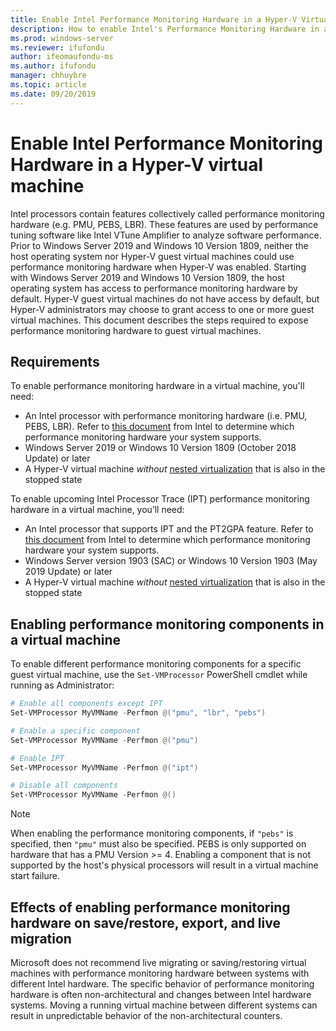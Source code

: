 ```yaml
---
title: Enable Intel Performance Monitoring Hardware in a Hyper-V Virtual Machine
description: How to enable Intel's Performance Monitoring Hardware in a Hyper-V Machine. Also touches on how enabling performance monitoring hardware effects live migration.
ms.prod: windows-server
ms.reviewer: ifufondu
author: ifeomaufondu-ms
ms.author: ifufondu
manager: chhuybre
ms.topic: article
ms.date: 09/20/2019
---
```

# Enable Intel Performance Monitoring Hardware in a Hyper-V virtual machine

Intel processors contain features collectively called performance monitoring hardware (e.g. PMU, PEBS, LBR). These features are used by performance tuning software like Intel VTune Amplifier to analyze software performance.  Prior to Windows Server 2019 and Windows 10 Version 1809, neither the host operating system nor Hyper-V guest virtual machines could use performance monitoring hardware when Hyper-V was enabled.  Starting with Windows Server 2019 and Windows 10 Version 1809, the host operating system has access to performance monitoring hardware by default.  Hyper-V guest virtual machines do not have access by default, but Hyper-V administrators may choose to grant access to one or more guest virtual machines.  This document describes the steps required to expose performance monitoring hardware to guest virtual machines.

## Requirements

To enable performance monitoring hardware in a virtual machine, you'll need:

- An Intel processor with performance monitoring hardware (i.e. PMU, PEBS, LBR).  Refer to [this document]( https://software.intel.com/en-us/vtune-amplifier-cookbook-configuring-a-hyper-v-virtual-machine-for-hardware-based-hotspots-analysis) from Intel to determine which performance monitoring hardware your system supports.
- Windows Server 2019 or Windows 10 Version 1809 (October 2018 Update) or later
- A Hyper-V virtual machine _without_ [nested virtualization](https://docs.microsoft.com/virtualization/hyper-v-on-windows/user-guide/nested-virtualization) that is also in the stopped state

To enable upcoming Intel Processor Trace (IPT) performance monitoring hardware in a virtual machine, you’ll need:

- An Intel processor that supports IPT and the PT2GPA feature.  Refer to [this document]( https://software.intel.com/en-us/vtune-amplifier-cookbook-configuring-a-hyper-v-virtual-machine-for-hardware-based-hotspots-analysis) from Intel to determine which performance monitoring hardware your system supports.
- Windows Server version 1903 (SAC) or Windows 10 Version 1903 (May 2019 Update) or later
- A Hyper-V virtual machine _without_ [nested virtualization](https://docs.microsoft.com/virtualization/hyper-v-on-windows/user-guide/nested-virtualization) that is also in the stopped state

## Enabling performance monitoring components in a virtual machine

To enable different performance monitoring components for a specific guest virtual machine, use the `Set-VMProcessor` PowerShell cmdlet while running as Administrator:

``` Powershell
# Enable all components except IPT
Set-VMProcessor MyVMName -Perfmon @("pmu", "lbr", "pebs")
```

``` Powershell
# Enable a specific component
Set-VMProcessor MyVMName -Perfmon @("pmu")
```

``` Powershell
# Enable IPT 
Set-VMProcessor MyVMName -Perfmon @("ipt")
```

``` Powershell
# Disable all components
Set-VMProcessor MyVMName -Perfmon @()
```
> [!NOTE]
> When enabling the performance monitoring components, if `"pebs"` is specified, then `"pmu"` must also be specified. 
> PEBS is only supported on hardware that has a PMU Version >= 4. 
> Enabling a component that is not supported by the host's physical processors will result in a virtual machine start failure.

## Effects of enabling performance monitoring hardware on save/restore, export, and live migration

Microsoft does not recommend live migrating or saving/restoring virtual machines with performance monitoring hardware between systems with different Intel hardware. The specific behavior of performance monitoring hardware is often non-architectural and changes between Intel hardware systems.  Moving a running virtual machine between different systems can result in unpredictable behavior of the non-architectural counters.

